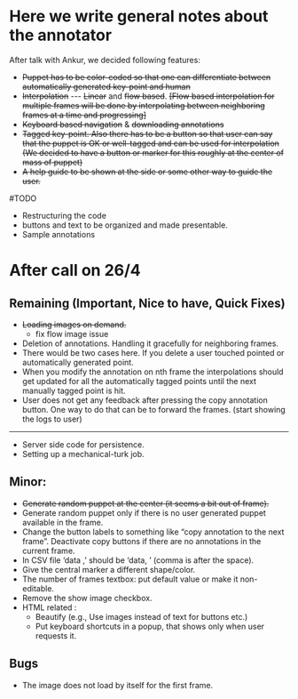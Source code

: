# Here we write general notes about the annotator

After talk with Ankur, we decided following features:
+ ~~Puppet has to be color-coded so that one can differentiate between automatically generated key-point and human~~
+ ~~Interpolation~~ --- ~~Linear~~ and ~~flow based~~.
~~[Flow based interpolation for multiple frames will be done by interpolating between neighboring frames at a time and
progressing]~~
+ ~~Keyboard based navigation~~ & ~~downloading annotations~~
+ ~~Tagged key-point. Also there has to be a button so that user can say that the puppet is OK or well-tagged and can be
used for interpolation (We decided to have a button or marker for this roughly at the center of mass of puppet)~~
+ ~~A help guide to be shown at the side or some other way to guide the user.~~

#TODO
+ Restructuring the code
+ buttons and text to be organized and made presentable.
+ Sample annotations

# After call on 26/4
## Remaining (Important, Nice to have, Quick Fixes)
+ ~~Loading images on demand.~~
	+ fix flow image issue
+ Deletion of annotations. Handling it gracefully for neighboring frames.
+ There would be two cases here. If you delete a user touched pointed or automatically generated point.
+ When you modify the annotation on nth frame the interpolations should get updated for all the automatically tagged
points until the next manually tagged point is hit.
+ User does not get any feedback after pressing the copy annotation button. One way to do that can be to forward the
frames. (start showing the logs to user)
----------------------------
+ Server side code for persistence.
+ Setting up a mechanical-turk job.

## Minor:
+ ~~Generate random puppet at the center (it seems a bit out of frame).~~
+ Generate random puppet only if there is no user generated puppet available in the frame.
+ Change the button labels to something like “copy annotation to the next frame”.
	Deactivate copy buttons if there are no annotations in the current frame.
+ In CSV file ‘data ,’ should be ‘data, ’ (comma is after the space).
+ Give the central marker a different shape/color.
+ The number of frames textbox: put default value or make it non-editable.
+ Remove the show image checkbox.
+ HTML related :	
	+ Beautify (e.g., Use images instead of text for buttons etc.)
	+ Put keyboard shortcuts in a popup, that shows only when user requests it.

## Bugs
+ The image does not load by itself for the first frame.
